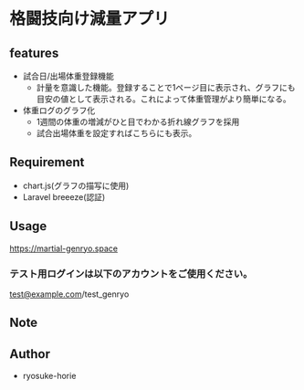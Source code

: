 # 格闘技向け減量アプリ

## features
- 試合日/出場体重登録機能
    - 計量を意識した機能。登録することで1ページ目に表示され、グラフにも目安の値として表示される。これによって体重管理がより簡単になる。
- 体重ログのグラフ化
    - 1週間の体重の増減がひと目でわかる折れ線グラフを採用
    - 試合出場体重を設定すればこちらにも表示。

## Requirement
- chart.js(グラフの描写に使用)
- Laravel breeeze(認証)

## Usage
https://martial-genryo.space

### テスト用ログインは以下のアカウントをご使用ください。
test@example.com/test_genryo


## Note
 
## Author
* ryosuke-horie

